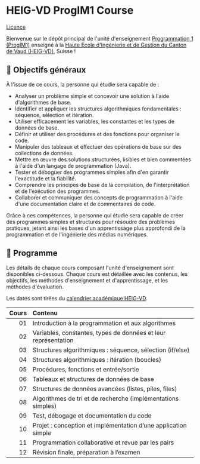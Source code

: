 # HEIG-VD ProgIM1 Course

[Licence](./LICENSE.md)

Bienvenue sur le dépôt principal de l'unité d'enseignement
[Programmation 1 (ProgIM1)](https://gaps.heig-vd.ch/consultation/fiches/uv/uv.php?id=7624)
enseigné à la
[Haute Ecole d'Ingénierie et de Gestion du Canton de Vaud (HEIG-VD)](https://heig-vd.ch),
Suisse !

## 🎯 Objectifs généraux

À l'issue de ce cours, la personne qui étudie sera capable de :

- Analyser un problème simple et concevoir une solution à l'aide d'algorithmes
  de base.
- Identifier et appliquer les structures algorithmiques fondamentales :
  séquence, sélection et itération.
- Utiliser efficacement les variables, les constantes et les types de données de
  base.
- Définir et utiliser des procédures et des fonctions pour organiser le code.
- Manipuler des tableaux et effectuer des opérations de base sur des collections
  de données.
- Mettre en œuvre des solutions structurées, lisibles et bien commentées à
  l'aide d'un langage de programmation (Java).
- Tester et déboguer des programmes simples afin d'en garantir l'exactitude et
  la fiabilité.
- Comprendre les principes de base de la compilation, de l'interprétation et de
  l'exécution des programmes.
- Collaborer et communiquer des concepts de programmation à l'aide d'une
  documentation claire et de commentaires de code.

Grâce à ces compétences, la personne qui étudie sera capable de créer des
programmes simples et structurés pour résoudre des problèmes pratiques, jetant
ainsi les bases d'un apprentissage plus approfondi de la programmation et de
l'ingénierie des médias numériques.

## 📅 Programme

Les détails de chaque cours composant l'unité d'enseignement sont disponibles
ci-dessous. Chaque cours est détaillée avec les contenus, les objectifs, les
méthodes d'enseignement et d'apprentissage, et les méthodes d'évaluation.

Les dates sont tirées du
[calendrier académique HEIG-VD](https://heig-vd.ch/formation/bachelor/calendrier-academique/).

| Cours | Contenu                                                        |
| ----: | :------------------------------------------------------------- |
|    01 | Introduction à la programmation et aux algorithmes             |
|    02 | Variables, constantes, types de données et leur représentation |
|    03 | Structures algorithmiques : séquence, sélection (if/else)      |
|    04 | Structures algorithmiques : itération (boucles)                |
|    05 | Procédures, fonctions et entrée/sortie                         |
|    06 | Tableaux et structures de données de base                      |
|    07 | Structures de données avancées (listes, piles, files)          |
|    08 | Algorithmes de tri et de recherche (implémentations simples)   |
|    09 | Test, débogage et documentation du code                        |
|    10 | Projet : conception et implémentation d’une application simple |
|    11 | Programmation collaborative et revue par les pairs             |
|    12 | Révision finale, préparation à l’examen                        |
